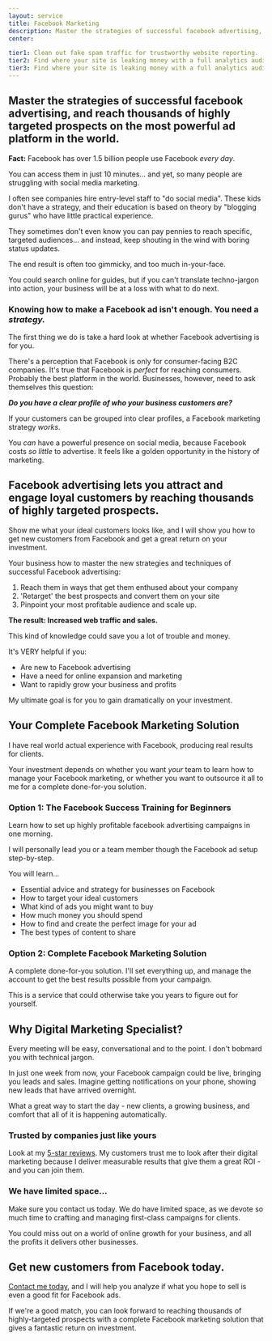 ```yaml
---
layout: service
title: Facebook Marketing
description: Master the strategies of successful facebook advertising, and reach thousands of highly targeted prospects on the most powerful ad platform in the world.
center:

tier1: Clean out fake spam traffic for trustworthy website reporting.
tier2: Find where your site is leaking money with a full analytics audit.
tier3: Find where your site is leaking money with a full analytics audit.
---
```


## Master the strategies of successful facebook advertising, and reach thousands of highly targeted prospects on the most powerful ad platform in the world.

**Fact:** Facebook has over 1.5 billion people use Facebook *every day*.

You can access them in just 10 minutes... and yet, so many people are struggling with social media marketing.

I often see companies hire entry-level staff to "do social media". These kids don't have a strategy, and their education is based on theory by "blogging gurus" who have little practical experience.

They sometimes don't even know you can pay pennies to reach specific, targeted audiences... and instead, keep shouting in the wind with boring status updates.

The end result is often too gimmicky, and too much in-your-face.

You could search online for guides, but if you can't translate techno-jargon into action, your business will be at a loss with what to do next.

### Knowing how to make a Facebook ad isn't enough. You need a *strategy.*

The first thing we do is take a hard look at whether Facebook advertising is for you.

There's a perception that Facebook is only for consumer-facing B2C companies. It's true that Facebook is *perfect* for reaching consumers. Probably the best platform in the world. Businesses, however, need to ask themselves this question:

***Do you have a clear profile of who your business customers are?***

If your customers can be grouped into clear profiles, a Facebook marketing strategy *works*.

You *can* have a powerful presence on social media, because Facebook costs *so little* to advertise. It feels like a golden opportunity in the history of marketing.

## Facebook advertising lets you attract and engage loyal customers by reaching thousands of highly targeted prospects.

Show me what your ideal customers looks like, and I will show you how to get new customers from Facebook and get a great return on your investment.

Your business how to master the new strategies and techniques of successful Facebook advertising:

1. Reach them in ways that get them enthused about your company
2. 'Retarget' the best prospects and convert them on your site
3. Pinpoint your most profitable audience and scale up.

**The result: Increased web traffic and sales.**

This kind of knowledge could save you a lot of trouble and money.

It's VERY helpful if you:

- Are new to Facebook advertising
- Have a need for online expansion and marketing
- Want to rapidly grow your business and profits

My ultimate goal is for you to gain dramatically on your investment.

## Your Complete Facebook Marketing Solution

I have real world actual experience with Facebook, producing real results for clients.

Your investment depends on whether you want *your* team to learn how to manage your Facebook marketing, or whether you want to outsource it all to me for a complete done-for-you solution.

<!--

### Option 1: The Killer Facebook Ad Pack

Download my free ad templates to jumpstart your Facebook marketing experiements.

It contains all the basics on how to make a great advert for Facebook:

- Dozens of ad examples from many industries

-->

### Option 1: The Facebook Success Training for Beginners

Learn how to set up highly profitable facebook advertising campaigns in one morning.

I will personally lead you or a team member though the Facebook ad setup step-by-step.

You will learn...

- Essential advice and strategy for businesses on Facebook
- How to target your ideal customers
- What kind of ads you might want to buy
- How much money you should spend
- How to find and create the perfect image for your ad
- The best types of content to share

### Option 2: Complete Facebook Marketing Solution

A complete done-for-you solution. I'll set everything up, and manage the account to get the best results possible from your campaign.

This is a service that could otherwise take you years to figure out for yourself.

## Why Digital Marketing Specialist?

Every meeting will be easy, conversational and to the point. I don't bobmard you with technical jargon.

In just one week from now, your Facebook campaign could be live, bringing you  leads and sales. Imagine getting notifications on your phone, showing new leads that have arrived overnight. 

What a great way to start the day - new clients, a growing business, and comfort that all of it is happening automatically.

### Trusted by companies just like yours

Look at my [5-star reviews](http://www.digitalmarketingspecialist.co.uk/reviews/ "Digital Marketing Specialist Reviews"). My customers trust me to look after their digital marketing because I deliver measurable results that give them a great ROI - and you can join them.

### We have limited space...

Make sure you contact us today. We do have limited space, as we devote so much time to crafting and managing first-class campaigns for clients.

You could miss out on a world of online growth for your business, and all the profits it delivers other businesses.

<!--

## Testimonial

### How does Facebook advertising compare to Google Adwords?

If you're familiar with Google Adwords, this comparison will get you up to speed.

#### Google Adwords is great when...

Your customers are looking for something specific in that moment. They jump onto Google to find a solution, and you can put your offer in front of them at the perfect time.

If this is better for you, I also offer a Google Adwords Setup service.

#### Facebook Advertising is great when...

You have a defined audience, but they don't necesarily know they need your service yet. Facebook is far better at putting your offer in front of the *right kind of people*. It's also far cheaper per click than Google Adwords.

## Example Facebook Ads

## Definitons with detailed screenshots

## Frequently Asked Questions

### Can every business benefit from advertising on Facebook?

-->

## Get new customers from Facebook today.

[Contact me today](http://www.digitalmarketingspecialist.co.uk/contact/ "Contact Digital Marketing Specialist"), and I will help you analyze if what you hope to sell is even a good fit for Facebook ads.

If we're a good match, you can look forward to reaching thousands of highly-targeted prospects with a complete Facebook marketing solution that gives a fantastic return on investment.